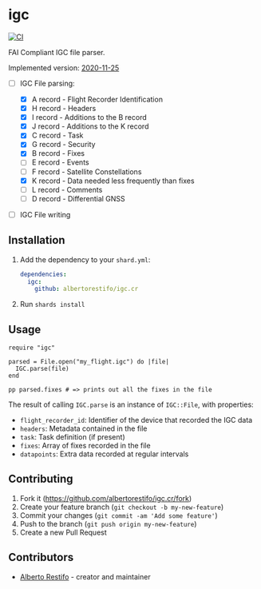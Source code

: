 # igc

[![CI](https://github.com/albertorestifo/igc.cr/actions/workflows/test.yml/badge.svg)](https://github.com/albertorestifo/igc.cr/actions/workflows/test.yml)

FAI Compliant IGC file parser.

Implemented version: [2020-11-25](https://www.fai.org/sites/default/files/igc_fr_specification_2020-11-25_with_al6.pdf)

- [ ] IGC File parsing:

  - [x] A record - Flight Recorder Identification
  - [x] H record - Headers
  - [x] I record - Additions to the B record
  - [x] J record - Additions to the K record
  - [x] C record - Task
  - [x] G record - Security
  - [x] B record - Fixes
  - [ ] E record - Events
  - [ ] F record - Satellite Constellations
  - [x] K record - Data needed less frequently than fixes
  - [ ] L record - Comments
  - [ ] D record - Differential GNSS

- [ ] IGC File writing

## Installation

1. Add the dependency to your `shard.yml`:

   ```yaml
   dependencies:
     igc:
       github: albertorestifo/igc.cr
   ```

2. Run `shards install`

## Usage

```crystal
require "igc"

parsed = File.open("my_flight.igc") do |file|
  IGC.parse(file)
end

pp parsed.fixes # => prints out all the fixes in the file
```

The result of calling `IGC.parse` is an instance of `IGC::File`, with properties:

- `flight_recorder_id`: Identifier of the device that recorded the IGC data
- `headers`: Metadata contained in the file
- `task`: Task definition (if present)
- `fixes`: Array of fixes recorded in the file
- `datapoints`: Extra data recorded at regular intervals

## Contributing

1. Fork it (<https://github.com/albertorestifo/igc.cr/fork>)
2. Create your feature branch (`git checkout -b my-new-feature`)
3. Commit your changes (`git commit -am 'Add some feature'`)
4. Push to the branch (`git push origin my-new-feature`)
5. Create a new Pull Request

## Contributors

- [Alberto Restifo](https://github.com/albertorestifo) - creator and maintainer
